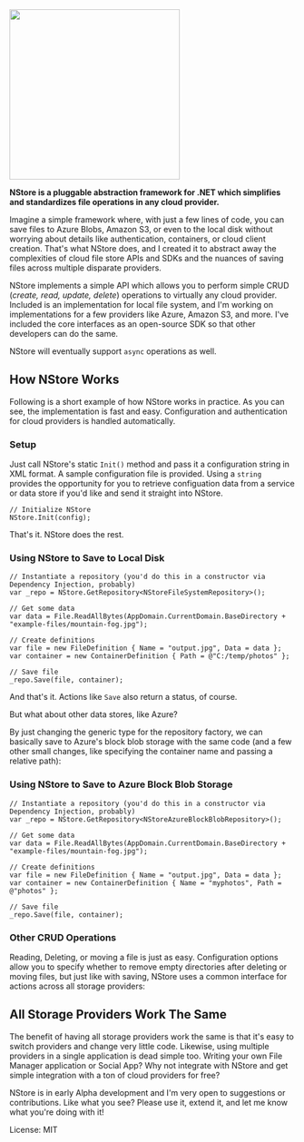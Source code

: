<img src="http://travis.io/images/nstore-logo.png" width="300">

**NStore is a pluggable abstraction framework for .NET which simplifies and standardizes file operations in any cloud provider.**

Imagine a simple framework where, with just a few lines of code, you can save files to Azure Blobs, Amazon S3, or even to the local disk without worrying about details like authentication, containers, or cloud client creation. That's what NStore does, and I created it to abstract away the complexities of cloud file store APIs and SDKs and the nuances of saving files across multiple disparate providers.

NStore implements a simple API which allows you to perform simple CRUD (*create, read, update, delete*) operations to virtually any cloud provider. Included is an implementation for local file system, and I'm working on implementations for a few providers like Azure, Amazon S3, and more. I've included the core interfaces as an open-source SDK so that other developers can do the same.

NStore will eventually support `async` operations as well.

## How NStore Works

Following is a short example of how NStore works in practice. As you can see, the implementation is fast and easy. Configuration and authentication for cloud providers is handled automatically.

### Setup

Just call NStore's static `Init()` method and pass it a configuration string in XML format. A sample configuration file is provided. Using a `string` provides the opportunity for you to retrieve configuation data from a service or data store if you'd like and send it straight into NStore.

```
// Initialize NStore
NStore.Init(config);
```

That's it. NStore does the rest.

### Using NStore to Save to Local Disk

```
// Instantiate a repository (you'd do this in a constructor via Dependency Injection, probably)
var _repo = NStore.GetRepository<NStoreFileSystemRepository>();

// Get some data
var data = File.ReadAllBytes(AppDomain.CurrentDomain.BaseDirectory + "example-files/mountain-fog.jpg");

// Create definitions
var file = new FileDefinition { Name = "output.jpg", Data = data };
var container = new ContainerDefinition { Path = @"C:/temp/photos" };

// Save file
_repo.Save(file, container);
```

And that's it. Actions like `Save` also return a status, of course.

But what about other data stores, like Azure? 

By just changing the generic type for the repository factory, we can basically save to Azure's block blob storage with the same code (and a few other small changes, like specifying the container name and passing a relative path):

### Using NStore to Save to Azure Block Blob Storage

```
// Instantiate a repository (you'd do this in a constructor via Dependency Injection, probably)
var _repo = NStore.GetRepository<NStoreAzureBlockBlobRepository>();

// Get some data
var data = File.ReadAllBytes(AppDomain.CurrentDomain.BaseDirectory + "example-files/mountain-fog.jpg");

// Create definitions
var file = new FileDefinition { Name = "output.jpg", Data = data };
var container = new ContainerDefinition { Name = "myphotos", Path = @"photos" };

// Save file
_repo.Save(file, container);
```

### Other CRUD Operations

Reading, Deleting, or moving a file is just as easy. Configuration options allow you to specify whether to remove empty directories after deleting or moving files, but just like with saving, NStore uses a common interface for actions across all storage providers:

## All Storage Providers Work The Same

The benefit of having all storage providers work the same is that it's easy to switch providers and change very little code. Likewise, using multiple providers in a single application is dead simple too. Writing your own File Manager application or Social App? Why not integrate with NStore and get simple integration with a ton of cloud providers for free?

NStore is in early Alpha development and I'm very open to suggestions or contributions. Like what you see? Please use it, extend it, and let me know what you're doing with it!

License: MIT
